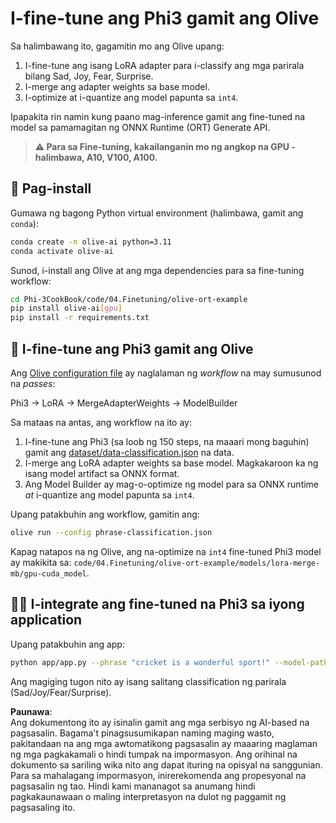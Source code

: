 # I-fine-tune ang Phi3 gamit ang Olive

Sa halimbawang ito, gagamitin mo ang Olive upang:

1. I-fine-tune ang isang LoRA adapter para i-classify ang mga parirala bilang Sad, Joy, Fear, Surprise.
1. I-merge ang adapter weights sa base model.
1. I-optimize at i-quantize ang model papunta sa `int4`.

Ipapakita rin namin kung paano mag-inference gamit ang fine-tuned na model sa pamamagitan ng ONNX Runtime (ORT) Generate API.

> **⚠️ Para sa Fine-tuning, kakailanganin mo ng angkop na GPU - halimbawa, A10, V100, A100.**

## 💾 Pag-install

Gumawa ng bagong Python virtual environment (halimbawa, gamit ang `conda`):

```bash
conda create -n olive-ai python=3.11
conda activate olive-ai
```

Sunod, i-install ang Olive at ang mga dependencies para sa fine-tuning workflow:

```bash
cd Phi-3CookBook/code/04.Finetuning/olive-ort-example
pip install olive-ai[gpu]
pip install -r requirements.txt
```

## 🧪 I-fine-tune ang Phi3 gamit ang Olive

Ang [Olive configuration file](../../../../../code/03.Finetuning/olive-ort-example/phrase-classification.json) ay naglalaman ng *workflow* na may sumusunod na *passes*:

Phi3 -> LoRA -> MergeAdapterWeights -> ModelBuilder

Sa mataas na antas, ang workflow na ito ay:

1. I-fine-tune ang Phi3 (sa loob ng 150 steps, na maaari mong baguhin) gamit ang [dataset/data-classification.json](../../../../../code/03.Finetuning/olive-ort-example/dataset/dataset-classification.json) na data.
1. I-merge ang LoRA adapter weights sa base model. Magkakaroon ka ng isang model artifact sa ONNX format.
1. Ang Model Builder ay mag-o-optimize ng model para sa ONNX runtime *at* i-quantize ang model papunta sa `int4`.

Upang patakbuhin ang workflow, gamitin ang:

```bash
olive run --config phrase-classification.json
```

Kapag natapos na ng Olive, ang na-optimize na `int4` fine-tuned Phi3 model ay makikita sa: `code/04.Finetuning/olive-ort-example/models/lora-merge-mb/gpu-cuda_model`.

## 🧑‍💻 I-integrate ang fine-tuned na Phi3 sa iyong application

Upang patakbuhin ang app:

```bash
python app/app.py --phrase "cricket is a wonderful sport!" --model-path models/lora-merge-mb/gpu-cuda_model
```

Ang magiging tugon nito ay isang salitang classification ng parirala (Sad/Joy/Fear/Surprise).

**Paunawa**:  
Ang dokumentong ito ay isinalin gamit ang mga serbisyo ng AI-based na pagsasalin. Bagama't pinagsusumikapan naming maging wasto, pakitandaan na ang mga awtomatikong pagsasalin ay maaaring maglaman ng mga pagkakamali o hindi tumpak na impormasyon. Ang orihinal na dokumento sa sariling wika nito ang dapat ituring na opisyal na sanggunian. Para sa mahalagang impormasyon, inirerekomenda ang propesyonal na pagsasalin ng tao. Hindi kami mananagot sa anumang hindi pagkakaunawaan o maling interpretasyon na dulot ng paggamit ng pagsasaling ito.